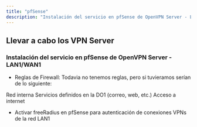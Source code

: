 ```yaml
---
title: "pfSense"
description: "Instalación del servicio en pfSense de OpenVPN Server - LAN1/WAN1"
---
```


## Llevar a cabo los VPN Server

### Instalación del servicio en pfSense de OpenVPN Server - LAN1/WAN1

- Reglas de Firewall: 
Todavia no tenemos reglas, pero si tuvieramos serían de lo siguiente:

Red interna
Servicios definidos en la DO1 (correo, web, etc.)
Acceso a internet

- Activar freeRadius en pfSense para autenticación de conexiones VPNs de la red LAN1
